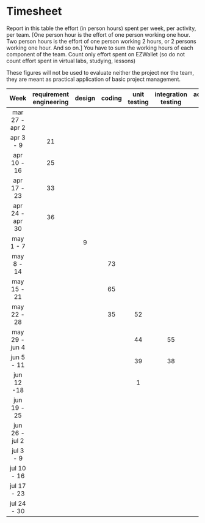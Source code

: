 # Timesheet

Report in this table the effort (in person hours) spent per week, per activity, per team. 
[One person hour is the effort of one person working one hour.
Two person hours is the effort of one person working 2 hours, or 2 persons working one hour. And so on.]
You have to sum the working hours of each component of the team.
Count only effort spent on EZWallet (so do not count effort spent in virtual labs, studying, lessons)

These figures will not be used to evaluate neither the project nor the team, they are meant as practical application of basic project management.

| Week | requirement engineering | design | coding | unit testing | integration testing | acceptance testing | management | git maven |
|:-----------:|:--------:|:-----------:|:-----------:|:----------:|:------------:|:---------------:|:-------------:|:--------------:|
| mar 27 - apr 2 | || | | | | | |
| apr 3 - 9 |21| | | | | | | |
| apr 10 - 16|25||| | | | | | 
| apr 17 - 23|33| | | | | | | | 
| apr 24 - apr 30 |36 | | | | | | | | 
| may 1 - 7  | |9| | | | | | | 
| may 8 - 14| | |73| | | |4|8| 
| may 15 - 21| | |65| | | |4|8| 
| may 22 - 28| | |35|52| | |4|7| 
| may 29 - jun 4 | | | |44|55| |3|10| 
| jun 5 - 11 | | | |39|38| |4|5| 
| jun 12 -18 | | | |1| |5| |2| 
| jun 19 - 25 | | | | | | | |1| 
| jun 26 - jul 2 | | | | | | | | | 
| jul 3 - 9 | | | | | | | | | 
| jul 10 - 16 | | | | | | | | |
| jul 17 - 23 | | | | | | | | |
| jul 24 - 30 | | | | | | | | |
